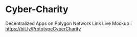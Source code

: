 # Cyber-Charity
Decentralized Apps on Polygon Network
Link Live Mockup : 
https://bit.ly/PrototypeCyberCharity
